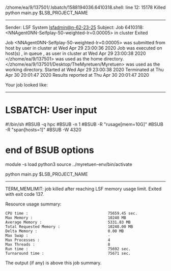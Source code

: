 /zhome/ea/9/137501/.lsbatch/1588194036.6410318.shell: line 12: 15178 Killed                  python main.py $LSB_PROJECT_NAME

------------------------------------------------------------
Sender: LSF System <lsfadmin@n-62-23-25>
Subject: Job 6410318: <NNAgent0NN-Selfplay-50-weighted-lr=0.00005> in cluster <dcc> Exited

Job <NNAgent0NN-Selfplay-50-weighted-lr=0.00005> was submitted from host <n-62-30-6> by user <s183914> in cluster <dcc> at Wed Apr 29 23:00:36 2020
Job was executed on host(s) <n-62-23-25>, in queue <hpc>, as user <s183914> in cluster <dcc> at Wed Apr 29 23:00:38 2020
</zhome/ea/9/137501> was used as the home directory.
</zhome/ea/9/137501/Desktop/TheMyretuen/Myretuen> was used as the working directory.
Started at Wed Apr 29 23:00:38 2020
Terminated at Thu Apr 30 20:01:47 2020
Results reported at Thu Apr 30 20:01:47 2020

Your job looked like:

------------------------------------------------------------
# LSBATCH: User input
#!/bin/sh
#BSUB -q hpc
#BSUB -n 1
#BSUB -R "rusage[mem=10G]"
#BSUB -R "span[hosts=1]"
#BSUB -W 4320
# end of BSUB options

module -s load python3
source ../myretuen-env/bin/activate

python main.py $LSB_PROJECT_NAME


------------------------------------------------------------

TERM_MEMLIMIT: job killed after reaching LSF memory usage limit.
Exited with exit code 137.

Resource usage summary:

    CPU time :                                   75659.45 sec.
    Max Memory :                                 10240 MB
    Average Memory :                             5331.83 MB
    Total Requested Memory :                     10240.00 MB
    Delta Memory :                               0.00 MB
    Max Swap :                                   -
    Max Processes :                              4
    Max Threads :                                8
    Run time :                                   75692 sec.
    Turnaround time :                            75671 sec.

The output (if any) is above this job summary.

